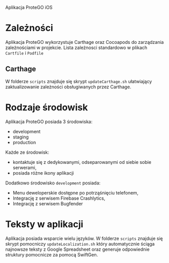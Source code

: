 Aplikacja ProteGO iOS

# Zależności

Aplikacja ProteGO wykorzystuje Carthage oraz Cocoapods do zarządzania zależnościami w projekcie. Lista zależnosci standardowo w plikach `Cartfile` i `Podfile`

## Carthage

W folderze `scripts` znajduje się skrypt `updateCarthage.sh` ułatwiający zaktualizowanie zależności obsługiwanych przez Carthage.

# Rodzaje środowisk

Aplikacja ProteGO posiada 3 środowiska:

- development
- staging
- production

Każde ze środowisk:
- kontaktuje się z dedykowanymi, odseparowanymi od siebie sobie serwerami,
- posiada różne ikony aplikacji

Dodatkowo środowisko `development` posiada:

- Menu deweloperskie dostępne po potrząśnięciu telefonem,
- Integrację z serwisem Firebase Crashlytics,
- Integrację z serwisem Bugfender

# Teksty w aplikacji

Aplikacja posiada wsparcie wielu języków. W folderze `scripts` znajduje się skrypt pomocniczy `updateLocalization.sh` który automatycznie ściąga najnowsze teksty z Google Spreadsheet oraz generuje odpowiednie struktury pomocnicze za pomocą SwiftGen.